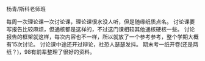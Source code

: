 杨青/斯科老师班

每周一次理论课一次讨论课，理论课很水没人听，但是随缘纸质点名。
讨论课要写报告比较麻烦，但通核都是这样的，不过这门课相较其他通核硬核一些。
讨论报告的框架就这样，每次内容也不一样，所以就放了一个参考参考，整个学期大概有15次讨论。
讨论课中途还开过辩论，社恐人瑟瑟发抖。
期末考一纸开卷(还是两纸？)，98有前辈整理了很好的资料。
